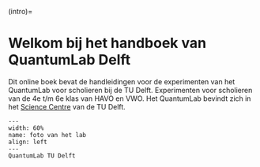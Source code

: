 (intro)=
# Welkom bij het handboek van QuantumLab Delft

Dit online boek bevat de handleidingen voor de experimenten van het QuantumLab voor scholieren bij de TU Delft. 
Experimenten voor scholieren van de 4e t/m 6e klas van HAVO en VWO.
Het QuantumLab bevindt zich in het [Science Centre](https://g.co/kgs/kWKLkwj) van de TU Delft. 

``` {figure} figures/foto-labs.jpg
---
width: 60%
name: foto van het lab
align: left
---
QuantumLab TU Delft
```

